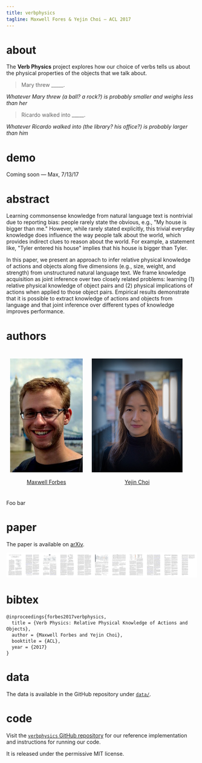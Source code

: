 ```yaml
---
title: verbphysics
tagline: Maxwell Fores & Yejin Choi — ACL 2017
---
```


# about

The **Verb Physics** project explores how our choice of verbs tells us about the
physical properties of the objects that we talk about.

> Mary threw _____.

_Whatever Mary threw (a ball? a rock?) is probably smaller and weighs less than
her_

> Ricardo walked into _____.

_Whatever Ricardo walked into (the library? his office?) is probably larger
than him_

# demo

Coming soon — Max, 7/13/17

# abstract

Learning commonsense knowledge from natural language text is nontrivial due to
reporting bias: people rarely state the obvious, e.g., "My house is bigger than
me." However, while rarely stated explicitly, this trivial everyday knowledge
does influence the way people talk about the world, which provides indirect
clues to reason about the world. For example, a statement like, "Tyler entered
his house" implies that his house is bigger than Tyler.

In this paper, we present an approach to infer relative physical knowledge of
actions and objects along five dimensions (e.g., size, weight, and strength)
from unstructured natural language text. We frame knowledge acquisition as joint
inference over two closely related problems: learning (1) relative physical
knowledge of object pairs and (2) physical implications of actions when applied
to those object pairs. Empirical results demonstrate that it is possible to
extract knowledge of actions and objects from language and that joint inference
over different types of knowledge improves performance.

# authors

<div style="display: inline-block; padding: 10px; text-align: center">

[![a picture of Maxwell Forbes](max_thumb.jpeg)](http://maxwellforbes.com/)

[Maxwell Forbes](http://maxwellforbes.com/)

</div>

<div style="display: inline-block; padding: 10px; text-align: center">

[![a picture of Yejin Choi](yejin_thumb.jpg)](https://homes.cs.washington.edu/~yejin/)

[Yejin Choi](https://homes.cs.washington.edu/~yejin/)

</div>

Foo bar

# paper

The paper is available on [arXiv](https://arxiv.org/abs/1706.03799).

[![a thumbnail rendering of the ACL 2017 verbphysics paper](thumb-all-resized.png)](https://arxiv.org/abs/1706.03799)

# bibtex

```
@inproceedings{forbes2017verbphysics,
  title = {Verb Physics: Relative Physical Knowledge of Actions and Objects},
  author = {Maxwell Forbes and Yejin Choi},
  booktitle = {ACL},
  year = {2017}
}
```

# data

The data is available in the GitHub repository under
[`data/`](https://github.com/uwnlp/verbphysics/tree/master/data).

# code

Visit the [`verbphysics` GitHub
repository](https://github.com/uwnlp/verbphysics) for our reference
implementation and instructions for running our code.

It is released under the permissive MIT license.
